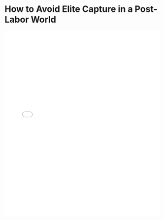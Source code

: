# How to Avoid Elite Capture in a Post-Labor World

<embed src="How to Avoid Elite Capture in a Post-Labor World.pdf" type="application/pdf" width="100%" height="600px">
